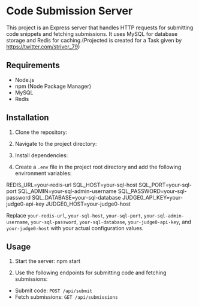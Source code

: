 # Code Submission Server

This project is an Express server that handles HTTP requests for submitting code snippets and fetching submissions. It uses MySQL for database storage and Redis for caching.(Projected is created for a Task given by https://twitter.com/striver_79)

## Requirements

- Node.js
- npm (Node Package Manager)
- MySQL
- Redis

## Installation

1. Clone the repository:

2. Navigate to the project directory:

3. Install dependencies:

4. Create a `.env` file in the project root directory and add the following environment variables:

REDIS_URL=your-redis-url
SQL_HOST=your-sql-host
SQL_PORT=your-sql-port
SQL_ADMIN=your-sql-admin-username
SQL_PASSWORD=your-sql-password
SQL_DATABASE=your-sql-database
JUDGE0_API_KEY=your-judge0-api-key
JUDGE0_HOST=your-judge0-host

Replace `your-redis-url`, `your-sql-host`, `your-sql-port`, `your-sql-admin-username`, `your-sql-password`, `your-sql-database`, `your-judge0-api-key`, and `your-judge0-host` with your actual configuration values.

## Usage

1. Start the server: npm start

2. Use the following endpoints for submitting code and fetching submissions:

- Submit code: `POST /api/submit`
- Fetch submissions: `GET /api/submissions`
